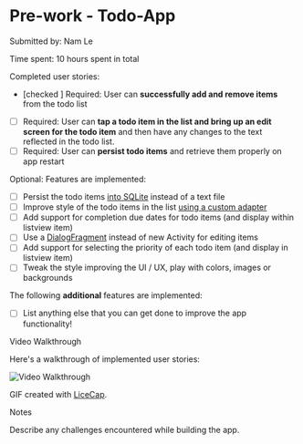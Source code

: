 # Pre-work - Todo-App

Submitted by: Nam Le

Time spent: 10 hours spent in total

Completed user stories:

* [checked ] Required: User can **successfully add and remove items** from the todo list
* [ ] Required: User can **tap a todo item in the list and bring up an edit screen for the todo item** and then have any changes to the text reflected in the todo list.
* [ ] Required: User can **persist todo items** and retrieve them properly on app restart

Optional: Features are implemented:

* [ ] Persist the todo items [into SQLite](http://guides.codepath.com/android/Persisting-Data-to-the-Device#sqlite) instead of a text file
* [ ] Improve style of the todo items in the list [using a custom adapter](http://guides.codepath.com/android/Using-an-ArrayAdapter-with-ListView)
* [ ] Add support for completion due dates for todo items (and display within listview item)
* [ ] Use a [DialogFragment](http://guides.codepath.com/android/Using-DialogFragment) instead of new Activity for editing items
* [ ] Add support for selecting the priority of each todo item (and display in listview item)
* [ ] Tweak the style improving the UI / UX, play with colors, images or backgrounds

The following **additional** features are implemented:

* [ ] List anything else that you can get done to improve the app functionality!

Video Walkthrough 

Here's a walkthrough of implemented user stories:

<img src='http://i.imgur.com/link/to/your/gif/file.gif' title='Video Walkthrough' width='' alt='Video Walkthrough' />

GIF created with [LiceCap](http://www.cockos.com/licecap/).

Notes

Describe any challenges encountered while building the app.

